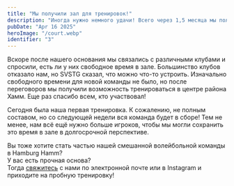 ```yaml
---
title: "Мы получили зал для тренировок!"
description: "Иногда нужно немного удачи! Всего через 1,5 месяца мы получили время в зале."
pubDate: "Apr 16 2025"
heroImage: "/court.webp"
identifier: "3"
---
```


Вскоре после нашего основания мы связались с различными 
клубами и спросили, есть ли у них свободное время в зале. 
Большинство клубов отказало нам, но SVSTG сказал, что 
можно что-то устроить. Изначально свободного времени для 
новой команды не было, но после переговоров мы получили 
возможность тренироваться в центре района Хамм. 
Еще раз спасибо всем, кто участвовал!

Сегодня была наша первая тренировка. К сожалению, не полным составом, но со следующей недели вся команда будет в сборе! Тем не менее, нам всё ещё нужно больше игроков, чтобы мы 
могли сохранить это время в зале в долгосрочной перспективе.

Вы тоже хотите стать частью нашей смешанной волейбольной команды в Hamburg Hamm?  
У вас есть прочная основа?  
Тогда [свяжитесь](/ru/contact/) с нами по электронной почте или в Instagram и приходите на пробную тренировку!
